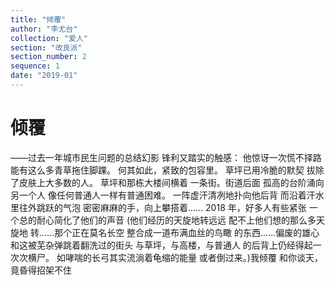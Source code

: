 ```yaml
---
title: "倾覆"
author: "李尤台"
collection: "爱人"
section: "改良派"
section_number: 2
sequence: 1
date: "2019-01"
---
```


# 倾覆

——过去一年城市民生问题的总结幻影
锋利又踏实的触感：
他惊讶一次慌不择路
能有这么多青草拖住脚踝。
何其如此，紧致的包容里。
草坪已用冷脆的默契
拔除了皮肤上大多数的人。
草坪和那栋大楼间横着
一条街。街道后面
孤高的台阶涌向另一个人
像任何普通人一样有普通困难。
一阵虚汗清冽地扑向他后背
而沿着汗水里往外跳跃的气泡
密密麻麻的手，向上攀搭着......
2018 年，好多人有些紧张
一个总的耐心简化了他们的声音
(他们经历的天旋地转远远
配不上他们想的那么多天旋地
转......那个正在莫名长空
整合成一道布满血丝的鸟瞰
的东西......偏废的雄心
和这被芜杂弹跳着翻洗过的街头
与草坪，与高楼，与普通人
的后背上仍经得起一次次横尸。
如哮喘的长弓其实流淌着龟缩的能量
或者倒过来。)我倾覆
和你谈天，竟昏得招架不住
